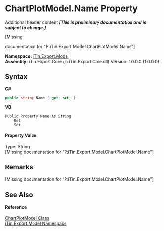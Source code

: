 # ChartPlotModel.Name Property 
Additional header content _**\[This is preliminary documentation and is subject to change.\]**_

\[Missing <summary> documentation for "P:iTin.Export.Model.ChartPlotModel.Name"\]

**Namespace:**&nbsp;<a href="ef57ffcc-e95e-b212-5a46-9aa6f5a3511f">iTin.Export.Model</a><br />**Assembly:**&nbsp;iTin.Export.Core (in iTin.Export.Core.dll) Version: 1.0.0.0 (1.0.0.0)

## Syntax

**C#**<br />
``` C#
public string Name { get; set; }
```

**VB**<br />
``` VB
Public Property Name As String
	Get
	Set
```


#### Property Value
Type: String<br />\[Missing <value> documentation for "P:iTin.Export.Model.ChartPlotModel.Name"\]

## Remarks
\[Missing <remarks> documentation for "P:iTin.Export.Model.ChartPlotModel.Name"\]

## See Also


#### Reference
<a href="ea231265-fbd3-a14c-2772-7478f71a56e9">ChartPlotModel Class</a><br /><a href="ef57ffcc-e95e-b212-5a46-9aa6f5a3511f">iTin.Export.Model Namespace</a><br />